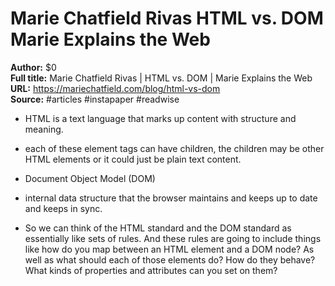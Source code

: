# Marie Chatfield Rivas   HTML vs. DOM   Marie Explains the Web

**Author:** $0  
**Full title:** Marie Chatfield Rivas | HTML vs. DOM | Marie Explains the Web  
**URL:** https://mariechatfield.com/blog/html-vs-dom  
**Source:** #articles #instapaper #readwise

- HTML is a text language that marks up content with structure and meaning. 
   
- each of these element tags can have children, the children may be other HTML elements or it could just be plain text content. 
   
- Document Object Model (DOM) 
   
- internal data structure that the browser maintains and keeps up to date and keeps in sync. 
   
- So we can think of the HTML standard and the DOM standard as essentially like sets of rules. And these rules are going to include things like how do you map between an HTML element and a DOM node? As well as what should each of those elements do? How do they behave? What kinds of properties and attributes can you set on them? 
   

